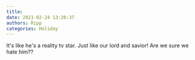 ```yaml
---
title: 
date: 2021-02-24 13:28:37
authors: Ripp
categories: Holiday
---
```


 It's like he's a reality tv star. Just like our lord and savior! Are we sure we hate him??